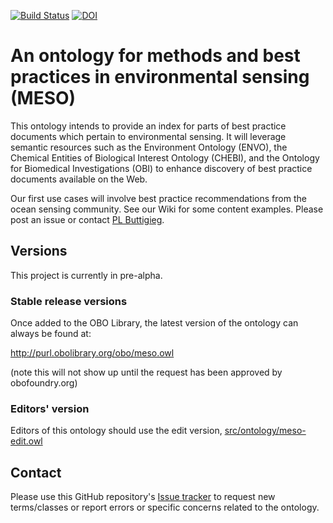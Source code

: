 [![Build Status](https://travis-ci.org/EnvironmentOntology/meso.svg?branch=master)](https://travis-ci.org/EnvironmentOntology/meso)
[![DOI](https://zenodo.org/badge/13996/EnvironmentOntology/meso.svg)](https://zenodo.org/badge/latestdoi/13996/EnvironmentOntology/meso)

# An ontology for methods and best practices in environmental sensing (MESO)

This ontology intends to provide an index for parts of best practice documents which pertain to environmental sensing. It will leverage semantic resources such as the Environment Ontology (ENVO), the Chemical Entities of Biological Interest Ontology (CHEBI), and the Ontology for Biomedical Investigations (OBI) to enhance discovery of best practice documents available on the Web. 

Our first use cases will involve best practice recommendations from the ocean sensing community. See our Wiki for some content examples.
Please post an issue or contact [PL Buttigieg](orcid.org/0000-0002-4366-3088).

## Versions

This project is currently in pre-alpha.

### Stable release versions

Once added to the OBO Library, the latest version of the ontology can always be found at:

http://purl.obolibrary.org/obo/meso.owl

(note this will not show up until the request has been approved by obofoundry.org)

### Editors' version

Editors of this ontology should use the edit version, [src/ontology/meso-edit.owl](src/ontology/meso-edit.owl)

## Contact
Please use this GitHub repository's [Issue tracker](https://github.com/EnvironmentOntology/methods-and-best-practices-in-environmental-sensing-ontology/issues) to request new terms/classes or report errors or specific concerns related to the ontology.


